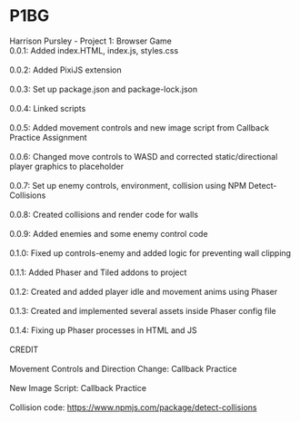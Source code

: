 # P1BG
Harrison Pursley - Project 1: Browser Game
<br>0.0.1: Added index.HTML, index.js, styles.css</br>
<br>0.0.2: Added PixiJS extension</br>
<br>0.0.3: Set up package.json and package-lock.json</br>
<br>0.0.4: Linked scripts</br>
<br>0.0.5: Added movement controls and new image script from Callback Practice Assignment</br>
<br>0.0.6: Changed move controls to WASD and corrected static/directional player graphics to placeholder</br>
<br>0.0.7: Set up enemy controls, environment, collision using NPM Detect-Collisions</br>
<br>0.0.8: Created collisions and render code for walls</br>
<br>0.0.9: Added enemies and some enemy control code</br>
<br>0.1.0: Fixed up controls-enemy and added logic for preventing wall clipping</br>
<br>0.1.1: Added Phaser and Tiled addons to project</br>
<br>0.1.2: Created and added player idle and movement anims using Phaser</br>
<br>0.1.3: Created and implemented several assets inside Phaser config file</br>
<br>0.1.4: Fixing up Phaser processes in HTML and JS</br>
<br>CREDIT</br>
<br>Movement Controls and Direction Change: Callback Practice</br>
<br>New Image Script: Callback Practice</br>
<br>Collision code: https://www.npmjs.com/package/detect-collisions</br>
